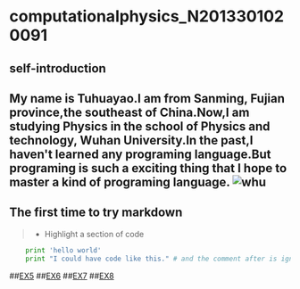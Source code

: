 # computationalphysics_N2013301020091
## self-introduction
  My name is Tuhuayao.I am from Sanming, Fujian province,the southeast of China.Now,I am studying Physics in the school of Physics  and technology, Wuhan University.In the past,I haven't learned any programing language.But programing is such a exciting thing that I hope to master a kind of programing language.
 ![whu](http://upload.wikimedia.org/wikipedia/zh/6/68/Wuhan_University_Logo.png)
------
## The first time to try markdown
> *  Highlight a section of code
```python
    print 'hello world'
    print "I could have code like this." # and the comment after is ignored
```
##[EX5](https://github.com/thy714038104/computationalphysics_N2013301020091/blob/master/ex5/ex5.md)
##[EX6](https://github.com/thy714038104/computationalphysics_N2013301020091/blob/master/ex6/ex6.md)
##[EX7](https://github.com/thy714038104/computationalphysics_N2013301020091/blob/master/ex7/ex7.md)
##[EX8](https://github.com/thy714038104/computationalphysics_N2013301020091/blob/master/ex8/ex8.md)
